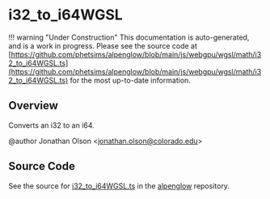 # i32_to_i64WGSL

!!! warning "Under Construction"
    This documentation is auto-generated, and is a work in progress. Please see the source code at
    [https://github.com/phetsims/alpenglow/blob/main/js/webgpu/wgsl/math/i32_to_i64WGSL.ts](https://github.com/phetsims/alpenglow/blob/main/js/webgpu/wgsl/math/i32_to_i64WGSL.ts) for the most up-to-date information.

## Overview

Converts an i32 to an i64.

@author Jonathan Olson &lt;jonathan.olson@colorado.edu&gt;



## Source Code

See the source for [i32_to_i64WGSL.ts](https://github.com/phetsims/alpenglow/blob/main/js/webgpu/wgsl/math/i32_to_i64WGSL.ts) in the [alpenglow](https://github.com/phetsims/alpenglow) repository.
